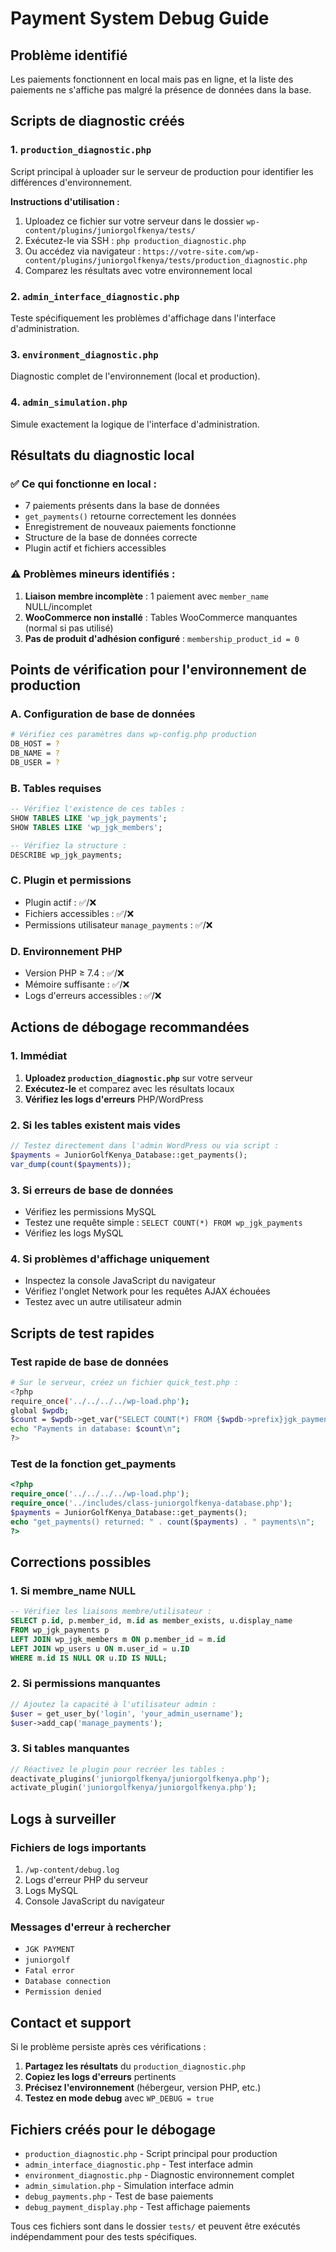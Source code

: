 # Payment System Debug Guide

## Problème identifié
Les paiements fonctionnent en local mais pas en ligne, et la liste des paiements ne s'affiche pas malgré la présence de données dans la base.

## Scripts de diagnostic créés

### 1. `production_diagnostic.php`
Script principal à uploader sur le serveur de production pour identifier les différences d'environnement.

**Instructions d'utilisation :**
1. Uploadez ce fichier sur votre serveur dans le dossier `wp-content/plugins/juniorgolfkenya/tests/`
2. Exécutez-le via SSH : `php production_diagnostic.php`
3. Ou accédez via navigateur : `https://votre-site.com/wp-content/plugins/juniorgolfkenya/tests/production_diagnostic.php`
4. Comparez les résultats avec votre environnement local

### 2. `admin_interface_diagnostic.php`
Teste spécifiquement les problèmes d'affichage dans l'interface d'administration.

### 3. `environment_diagnostic.php`
Diagnostic complet de l'environnement (local et production).

### 4. `admin_simulation.php`
Simule exactement la logique de l'interface d'administration.

## Résultats du diagnostic local

### ✅ Ce qui fonctionne en local :
- 7 paiements présents dans la base de données
- `get_payments()` retourne correctement les données
- Enregistrement de nouveaux paiements fonctionne
- Structure de la base de données correcte
- Plugin actif et fichiers accessibles

### ⚠️ Problèmes mineurs identifiés :
1. **Liaison membre incomplète** : 1 paiement avec `member_name` NULL/incomplet
2. **WooCommerce non installé** : Tables WooCommerce manquantes (normal si pas utilisé)
3. **Pas de produit d'adhésion configuré** : `membership_product_id = 0`

## Points de vérification pour l'environnement de production

### A. Configuration de base de données
```bash
# Vérifiez ces paramètres dans wp-config.php production
DB_HOST = ?
DB_NAME = ?
DB_USER = ?
```

### B. Tables requises
```sql
-- Vérifiez l'existence de ces tables :
SHOW TABLES LIKE 'wp_jgk_payments';
SHOW TABLES LIKE 'wp_jgk_members';

-- Vérifiez la structure :
DESCRIBE wp_jgk_payments;
```

### C. Plugin et permissions
- Plugin actif : ✅/❌
- Fichiers accessibles : ✅/❌
- Permissions utilisateur `manage_payments` : ✅/❌

### D. Environnement PHP
- Version PHP ≥ 7.4 : ✅/❌
- Mémoire suffisante : ✅/❌
- Logs d'erreurs accessibles : ✅/❌

## Actions de débogage recommandées

### 1. Immédiat
1. **Uploadez `production_diagnostic.php`** sur votre serveur
2. **Exécutez-le** et comparez avec les résultats locaux
3. **Vérifiez les logs d'erreurs** PHP/WordPress

### 2. Si les tables existent mais vides
```php
// Testez directement dans l'admin WordPress ou via script :
$payments = JuniorGolfKenya_Database::get_payments();
var_dump(count($payments));
```

### 3. Si erreurs de base de données
- Vérifiez les permissions MySQL
- Testez une requête simple : `SELECT COUNT(*) FROM wp_jgk_payments`
- Vérifiez les logs MySQL

### 4. Si problèmes d'affichage uniquement
- Inspectez la console JavaScript du navigateur
- Vérifiez l'onglet Network pour les requêtes AJAX échouées
- Testez avec un autre utilisateur admin

## Scripts de test rapides

### Test rapide de base de données
```bash
# Sur le serveur, créez un fichier quick_test.php :
<?php
require_once('../../../../wp-load.php');
global $wpdb;
$count = $wpdb->get_var("SELECT COUNT(*) FROM {$wpdb->prefix}jgk_payments");
echo "Payments in database: $count\n";
?>
```

### Test de la fonction get_payments
```php
<?php
require_once('../../../../wp-load.php');
require_once('../includes/class-juniorgolfkenya-database.php');
$payments = JuniorGolfKenya_Database::get_payments();
echo "get_payments() returned: " . count($payments) . " payments\n";
?>
```

## Corrections possibles

### 1. Si membre_name NULL
```sql
-- Vérifiez les liaisons membre/utilisateur :
SELECT p.id, p.member_id, m.id as member_exists, u.display_name 
FROM wp_jgk_payments p 
LEFT JOIN wp_jgk_members m ON p.member_id = m.id 
LEFT JOIN wp_users u ON m.user_id = u.ID 
WHERE m.id IS NULL OR u.ID IS NULL;
```

### 2. Si permissions manquantes
```php
// Ajoutez la capacité à l'utilisateur admin :
$user = get_user_by('login', 'your_admin_username');
$user->add_cap('manage_payments');
```

### 3. Si tables manquantes
```php
// Réactivez le plugin pour recréer les tables :
deactivate_plugins('juniorgolfkenya/juniorgolfkenya.php');
activate_plugin('juniorgolfkenya/juniorgolfkenya.php');
```

## Logs à surveiller

### Fichiers de logs importants
1. `/wp-content/debug.log`
2. Logs d'erreur PHP du serveur
3. Logs MySQL
4. Console JavaScript du navigateur

### Messages d'erreur à rechercher
- `JGK PAYMENT`
- `juniorgolf`
- `Fatal error`
- `Database connection`
- `Permission denied`

## Contact et support

Si le problème persiste après ces vérifications :

1. **Partagez les résultats** du `production_diagnostic.php`
2. **Copiez les logs d'erreurs** pertinents
3. **Précisez l'environnement** (hébergeur, version PHP, etc.)
4. **Testez en mode debug** avec `WP_DEBUG = true`

## Fichiers créés pour le débogage

- `production_diagnostic.php` - Script principal pour production
- `admin_interface_diagnostic.php` - Test interface admin
- `environment_diagnostic.php` - Diagnostic environnement complet
- `admin_simulation.php` - Simulation interface admin
- `debug_payments.php` - Test de base paiements
- `debug_payment_display.php` - Test affichage paiements

Tous ces fichiers sont dans le dossier `tests/` et peuvent être exécutés indépendamment pour des tests spécifiques.